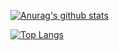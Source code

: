 
[![Anurag's github stats](https://github-readme-stats.vercel.app/api?username=huynhsamha&show_icons=true&count_private=true)](https://github.com/huynhsamha)

[![Top Langs](https://github-readme-stats.vercel.app/api/top-langs/?username=huynhsamha&layout=compact&hide=html,xml&langs_count=8)](https://github.com/huynhsamha)



<!--

- 🔭 I’m currently working on **Java** and **NodeJS**
- 🌱 I’m currently learning *Elasticsearch, Grafana, Prometheus* and more ...


[![ReadMe Card](https://github-readme-stats.vercel.app/api/pin/?username=vnspoj&repo=vnspoj.github.io&show_owner=true)](https://vnspoj.github.io/)


[![ReadMe Card](https://github-readme-stats.vercel.app/api/pin/?username=wearenodev&repo=wearenodev.github.io&show_owner=true)](https://wearenodev.github.io/)


[![ReadMe Card](https://github-readme-stats.vercel.app/api/pin/?username=huynhsamha&repo=dontpad&show_owner=true)](https://github.com/huynhsamha/dontpad)
[![ReadMe Card](https://github-readme-stats.vercel.app/api/pin/?username=huynhsamha&repo=electron-file-encryption&show_owner=true)](https://github.com/huynhsamha/electron-file-encryption)

[![ReadMe Card](https://github-readme-stats.vercel.app/api/pin/?username=huynhsamha&repo=grafana-dashboards-elasticsearch&show_owner=true)](https://github.com/huynhsamha/grafana-dashboards-elasticsearch)
[![ReadMe Card](https://github-readme-stats.vercel.app/api/pin/?username=huynhsamha&repo=crypto&show_owner=true)](https://github.com/huynhsamha/crypto)

-->




<!--
**huynhsamha/huynhsamha** is a ✨ _special_ ✨ repository because its `README.md` (this file) appears on your GitHub profile.

Here are some ideas to get you started:

- 🔭 I’m currently working on ...
- 🌱 I’m currently learning ...
- 👯 I’m looking to collaborate on ...
- 🤔 I’m looking for help with ...
- 💬 Ask me about ...
- 📫 How to reach me: ...
- 😄 Pronouns: ...
- ⚡ Fun fact: ...
-->
